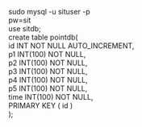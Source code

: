 sudo mysql -u situser -p  
pw=sit  
use sitdb;  
create table pointdb(  
   id INT NOT NULL AUTO_INCREMENT,  
   p1 INT(100) NOT NULL,  
   p2 INT(100) NOT NULL,  
   p3 INT(100) NOT NULL,  
   p4 INT(100) NOT NULL,  
   p5 INT(100) NOT NULL,  
   time INT(100) NOT NULL,  
   PRIMARY KEY ( id )  
);
